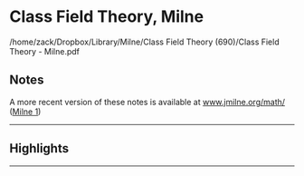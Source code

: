 # Class Field Theory, Milne
/home/zack/Dropbox/Library/Milne/Class Field Theory (690)/Class Field Theory - Milne.pdf
## Notes
A more recent version of these notes is available at www.jmilne.org/math/ (<a href="file:////home/zack/Dropbox/Library/Milne/Class Field Theory (690)/Class Field Theory - Milne.pdf#page=1" target="_blank">Milne 1</a>)</p><hr>
## Highlights
<hr>
